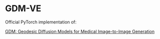 # GDM-VE
Official PyTorch implementation of: 

[GDM: Geodesic Diffusion Models for Medical Image-to-Image Generation](https://arxiv.org/abs/2503.00745) 
